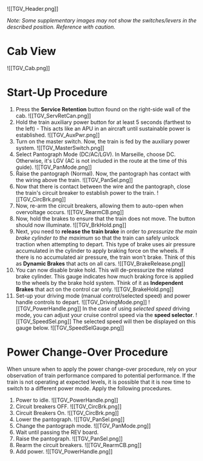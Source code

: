 ![[TGV_Header.png]]

*Note: Some supplementary images may not show the switches/levers in the described position. Reference with caution.*
# Cab View
![[TGV_Cab.png]]

# Start-Up Procedure
1. Press the **Service Retention** button found on the right-side wall of the cab.
   ![[TGV_ServRetCan.png]]
2. Hold the train auxiliary power button for at least 5 seconds (farthest to the left) - This acts like an APU in an aircraft until sustainable power is established.
   ![[TGV_AuxPwr.png]]
3. Turn on the master switch. Now, the train is fed by the auxiliary power system.
   ![[TGV_MasterSwitch.png]]
4. Select Pantograph Mode (DC/AC/LGV). In Marseille, choose DC. Otherwise, it's LGV (AC is not included in the route at the time of this guide).
   ![[TGV_PanMode.png]]
5. Raise the pantograph (Normal). Now, the pantograph has contact with the wiring above the train.
   ![[TGV_PanSel.png]]
6. Now that there is contact between the wire and the pantograph, close the train's circuit breaker to establish power to the train.
   ![[TGV_CircBrk.png]]
7. Now, re-arm the circuit breakers, allowing them to auto-open when overvoltage occurs.
   ![[TGV_RearmCB.png]]
8. Now, hold the brakes to ensure that the train does not move. The button should now illuminate.
   ![[TGV_BrkHold.png]]
9. Next, you need to **release the train brake** in order to *pressurize the main brake cylinder to the maximum* so that the train can safely unlock traction when attempting to depart.
   This type of brake uses air pressure accumulated in the cylinder to apply braking force on the wheels. If there is no accumulated air pressure, the train won't brake.
   Think of this as **Dynamic Brakes** that acts on all cars.
   ![[TGV_BrakeRelease.png]]
10. You can now disable brake hold. This will de-pressurize the related brake cylinder. This gauge indicates how much braking force is applied to the wheels by the brake hold system.
    Think of it as **Independent Brakes** that act on the control car only.
    ![[TGV_BrakeHold.png]]
11. Set-up your driving mode (manual control/selected speed) and power handle controls to depart.
    ![[TGV_DrivingMode.png]]
    ![[TGV_PowerHandle.png]]
    In the case of using *selected speed* driving mode, you can adjust your cruise control speed via the **speed selector**.
    ![[TGV_SpeedSel.png]]
    The selected speed will then be displayed on this gauge below.
    ![[TGV_SpeedSelGauge.png]]

# Power Change-Over Procedure
When unsure when to apply the power change-over procedure, rely on your observation of train performance compared to potential performance. If the train is not operating at expected levels, it is possible that it is now time to switch to a different power mode. Apply the following procedures.
1. Power to idle.
   ![[TGV_PowerHandle.png]]
2. Circuit breakers OFF.
   ![[TGV_CircBrk.png]]
3. Circuit Breakers On.
   ![[TGV_CircBrk.png]]
4. Lower the pantograph.
   ![[TGV_PanSel.png]]
5. Change the pantograph mode.
   ![[TGV_PanMode.png]]
6. Wait until passing the REV board.
7. Raise the pantograph.
   ![[TGV_PanSel.png]]
8. Rearm the circuit breakers.
   ![[TGV_RearmCB.png]]
9. Add power.
   ![[TGV_PowerHandle.png]]